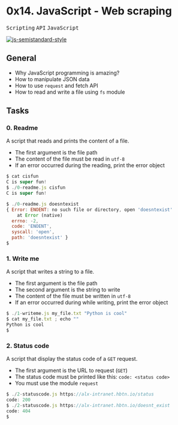 # 0x14. JavaScript - Web scraping

<kbd>Scripting</kbd> <kbd>API</kbd> <kbd>JavaScript</kbd>

[![js-semistandard-style](https://img.shields.io/badge/code%20style-semistandard-brightgreen.svg)](https://github.com/standard/semistandard)

## General

* Why JavaScript programming is amazing?
* How to manipulate JSON data
* How to use `request` and fetch API
* How to read and write a file using `fs` module

## Tasks

### 0. Readme

A script that reads and prints the content of a file.
* The first argument is the file path
* The content of the file must be read in `utf-8`
* If an error occurred during the reading, print the error object

```javascript
$ cat cisfun
C is super fun!
$ ./0-readme.js cisfun
C is super fun!

$ ./0-readme.js doesntexist
{ Error: ENOENT: no such file or directory, open 'doesntexist'
    at Error (native)
  errno: -2,
  code: 'ENOENT',
  syscall: 'open',
  path: 'doesntexist' }
$
```

### 1. Write me

A script that writes a string to a file.
* The first argument is the file path
* The second argument is the string to write
* The content of the file must be written in `utf-8`
* If an error occurred during while writing, print the error object

```javascript
$ ./1-writeme.js my_file.txt "Python is cool"
$ cat my_file.txt ; echo ""
Python is cool
$ 
```

### 2. Status code
A script that display the status code of a `GET` request.
* The first argument is the URL to request (`GET`)
* The status code must be printed like this: `code: <status code>`
* You must use the module `request`

```javascript
$ ./2-statuscode.js https://alx-intranet.hbtn.io/status
code: 200
$ ./2-statuscode.js https://alx-intranet.hbtn.io/doesnt_exist
code: 404
$
```
